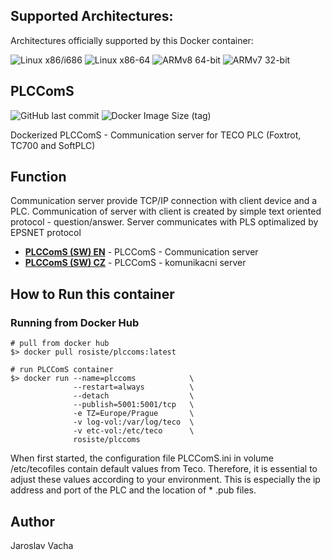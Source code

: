 ## Supported Architectures:

Architectures officially supported by this Docker container:

![Linux x86/i686](https://img.shields.io/badge/linux/386-yellowgreen)
![Linux x86-64](https://img.shields.io/badge/linux/amd64-yellowgreen)
![ARMv8 64-bit](https://img.shields.io/badge/linux/arm64-yellowgreen)
![ARMv7 32-bit](https://img.shields.io/badge/linux/arm/v7-yellowgreen)

## PLCComS
![GitHub last commit](https://img.shields.io/github/last-commit/rosiste/plccoms)
![Docker Image Size (tag)](https://img.shields.io/docker/image-size/rosiste/plccoms/latest)

Dockerized PLCComS - Communication server for TECO PLC (Foxtrot, TC700 and SoftPLC)

## Function
Communication server provide TCP/IP connection with client device and a PLC. Communication of server with client is created by simple text oriented protocol - question/answer. Server communicates with PLS optimalized by EPSNET protocol

- **[PLCComS (SW) EN](https://www.tecomat.com/download/software-and-firmware/plccoms/)** - PLCComS - Communication server
- **[PLCComS (SW) CZ](https://www.tecomat.cz/ke-stazeni/software/plccoms/)** - PLCComS - komunikacni server

## How to Run this container

### Running from Docker Hub

```
# pull from docker hub
$> docker pull rosiste/plccoms:latest

# run PLCComS container
$> docker run --name=plccoms            \
              --restart=always          \
              --detach                  \
              --publish=5001:5001/tcp   \
              -e TZ=Europe/Prague       \
              -v log-vol:/var/log/teco  \
              -v etc-vol:/etc/teco      \
              rosiste/plccoms

```
When first started, the configuration file PLCComS.ini in volume /etc/tecofiles contain default values from Teco. Therefore, it is essential to adjust these values according to your environment. This is especially the ip address and port of the PLC and the location of * .pub files.


## Author

Jaroslav Vacha